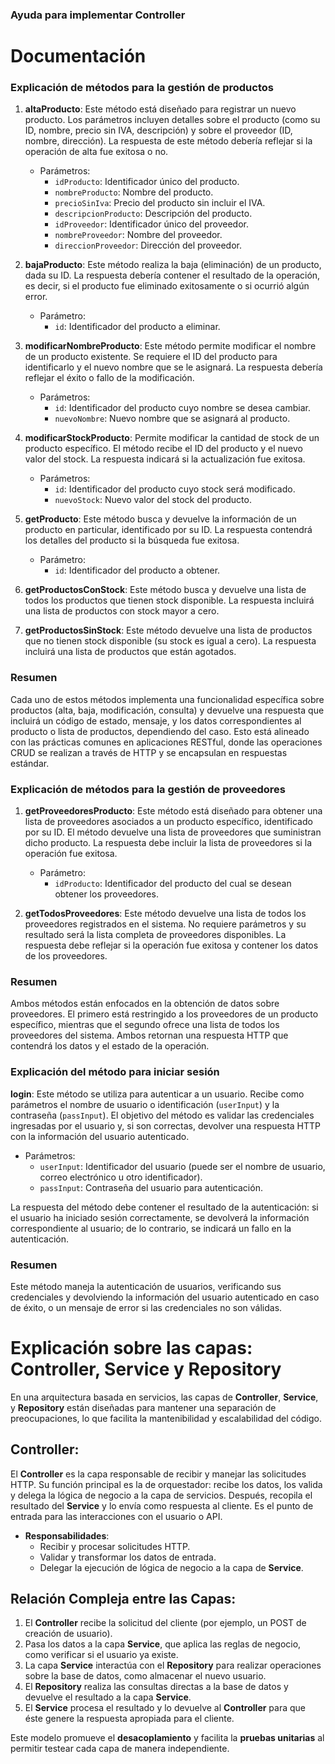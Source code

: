 ### Ayuda para implementar Controller

# Documentación

<h3>Explicación de métodos para la gestión de productos</h3>

<ol>
<li><p><strong>altaProducto</strong>:
Este método está diseñado para registrar un nuevo producto. Los parámetros incluyen detalles sobre el producto (como su ID, nombre, precio sin IVA, descripción) y sobre el proveedor (ID, nombre, dirección). La respuesta de este método debería reflejar si la operación de alta fue exitosa o no.</p>

<ul>
<li>Parámetros:
<ul>
<li><code>idProducto</code>: Identificador único del producto.</li>
<li><code>nombreProducto</code>: Nombre del producto.</li>
<li><code>precioSinIva</code>: Precio del producto sin incluir el IVA.</li>
<li><code>descripcionProducto</code>: Descripción del producto.</li>
<li><code>idProveedor</code>: Identificador único del proveedor.</li>
<li><code>nombreProveedor</code>: Nombre del proveedor.</li>
<li><code>direccionProveedor</code>: Dirección del proveedor.</li>
</ul></li>
</ul></li>
<li><p><strong>bajaProducto</strong>:
Este método realiza la baja (eliminación) de un producto, dada su ID. La respuesta debería contener el resultado de la operación, es decir, si el producto fue eliminado exitosamente o si ocurrió algún error.</p>

<ul>
<li>Parámetro:
<ul>
<li><code>id</code>: Identificador del producto a eliminar.</li>
</ul></li>
</ul></li>
<li><p><strong>modificarNombreProducto</strong>:
Este método permite modificar el nombre de un producto existente. Se requiere el ID del producto para identificarlo y el nuevo nombre que se le asignará. La respuesta debería reflejar el éxito o fallo de la modificación.</p>

<ul>
<li>Parámetros:
<ul>
<li><code>id</code>: Identificador del producto cuyo nombre se desea cambiar.</li>
<li><code>nuevoNombre</code>: Nuevo nombre que se asignará al producto.</li>
</ul></li>
</ul></li>
<li><p><strong>modificarStockProducto</strong>:
Permite modificar la cantidad de stock de un producto específico. El método recibe el ID del producto y el nuevo valor del stock. La respuesta indicará si la actualización fue exitosa.</p>

<ul>
<li>Parámetros:
<ul>
<li><code>id</code>: Identificador del producto cuyo stock será modificado.</li>
<li><code>nuevoStock</code>: Nuevo valor del stock del producto.</li>
</ul></li>
</ul></li>
<li><p><strong>getProducto</strong>:
Este método busca y devuelve la información de un producto en particular, identificado por su ID. La respuesta contendrá los detalles del producto si la búsqueda fue exitosa.</p>

<ul>
<li>Parámetro:
<ul>
<li><code>id</code>: Identificador del producto a obtener.</li>
</ul></li>
</ul></li>
<li><p><strong>getProductosConStock</strong>:
Este método busca y devuelve una lista de todos los productos que tienen stock disponible. La respuesta incluirá una lista de productos con stock mayor a cero.</p></li>
<li><p><strong>getProductosSinStock</strong>:
Este método devuelve una lista de productos que no tienen stock disponible (su stock es igual a cero). La respuesta incluirá una lista de productos que están agotados. </p></li>
</ol>

<h3>Resumen</h3>

<p>Cada uno de estos métodos implementa una funcionalidad específica sobre productos (alta, baja, modificación, consulta) y devuelve una respuesta que incluirá un código de estado, mensaje, y los datos correspondientes al producto o lista de productos, dependiendo del caso. Esto está alineado con las prácticas comunes en aplicaciones RESTful, donde las operaciones CRUD se realizan a través de HTTP y se encapsulan en respuestas estándar.</p>

<h3>Explicación de métodos para la gestión de proveedores</h3>

<ol>
<li><p><strong>getProveedoresProducto</strong>:
Este método está diseñado para obtener una lista de proveedores asociados a un producto específico, identificado por su ID. El método devuelve una lista de proveedores que suministran dicho producto. La respuesta debe incluir la lista de proveedores si la operación fue exitosa.</p>

<ul>
<li>Parámetro:
<ul>
<li><code>idProducto</code>: Identificador del producto del cual se desean obtener los proveedores.</li>
</ul></li>
</ul></li>
<li><p><strong>getTodosProveedores</strong>:
Este método devuelve una lista de todos los proveedores registrados en el sistema. No requiere parámetros y su resultado será la lista completa de proveedores disponibles. La respuesta debe reflejar si la operación fue exitosa y contener los datos de los proveedores.</p></li>
</ol>

<h3>Resumen</h3>

<p>Ambos métodos están enfocados en la obtención de datos sobre proveedores. El primero está restringido a los proveedores de un producto específico, mientras que el segundo ofrece una lista de todos los proveedores del sistema. Ambos retornan una respuesta HTTP que contendrá los datos y el estado de la operación.</p>

<h3>Explicación del método para iniciar sesión</h3>

<p><strong>login</strong>:
Este método se utiliza para autenticar a un usuario. Recibe como parámetros el nombre de usuario o identificación (<code>userInput</code>) y la contraseña (<code>passInput</code>). El objetivo del método es validar las credenciales ingresadas por el usuario y, si son correctas, devolver una respuesta HTTP con la información del usuario autenticado.</p>

<ul>
<li>Parámetros:
<ul>
<li><code>userInput</code>: Identificador del usuario (puede ser el nombre de usuario, correo electrónico u otro identificador).</li>
<li><code>passInput</code>: Contraseña del usuario para autenticación.</li>
</ul></li>
</ul>

<p>La respuesta del método debe contener el resultado de la autenticación: si el usuario ha iniciado sesión correctamente, se devolverá la información correspondiente al usuario; de lo contrario, se indicará un fallo en la autenticación.</p>

<h3>Resumen</h3>

<p>Este método maneja la autenticación de usuarios, verificando sus credenciales y devolviendo la información del usuario autenticado en caso de éxito, o un mensaje de error si las credenciales no son válidas.</p>


# Explicación sobre las capas: Controller, Service y Repository

En una arquitectura basada en servicios, las capas de **Controller**, **Service**, y **Repository** están diseñadas para mantener una separación de preocupaciones, lo que facilita la mantenibilidad y escalabilidad del código.

## Controller:
El **Controller** es la capa responsable de recibir y manejar las solicitudes HTTP. Su función principal es la de orquestador: recibe los datos, los valida y delega la lógica de negocio a la capa de servicios. Después, recopila el resultado del **Service** y lo envía como respuesta al cliente. Es el punto de entrada para las interacciones con el usuario o API.

- **Responsabilidades**:
    - Recibir y procesar solicitudes HTTP.
    - Validar y transformar los datos de entrada.
    - Delegar la ejecución de lógica de negocio a la capa de **Service**.



## Relación Compleja entre las Capas:
1. El **Controller** recibe la solicitud del cliente (por ejemplo, un POST de creación de usuario).
2. Pasa los datos a la capa **Service**, que aplica las reglas de negocio, como verificar si el usuario ya existe.
3. La capa **Service** interactúa con el **Repository** para realizar operaciones sobre la base de datos, como almacenar el nuevo usuario.
4. El **Repository** realiza las consultas directas a la base de datos y devuelve el resultado a la capa **Service**.
5. El **Service** procesa el resultado y lo devuelve al **Controller** para que éste genere la respuesta apropiada para el cliente.

Este modelo promueve el **desacoplamiento** y facilita la **pruebas unitarias** al permitir testear cada capa de manera independiente.
